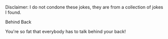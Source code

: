 Disclaimer: I do not condone these jokes, they are from a collection of jokes I found.

Behind Back

You're so fat that everybody has to talk behind your back!

